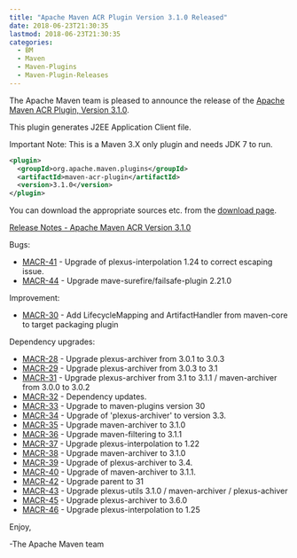 ```yaml
---
title: "Apache Maven ACR Plugin Version 3.1.0 Released"
date: 2018-06-23T21:30:35
lastmod: 2018-06-23T21:30:35
categories:
  - BM
  - Maven
  - Maven-Plugins
  - Maven-Plugin-Releases
---
```

The Apache Maven team is pleased to announce the release of the 
[Apache Maven ACR Plugin, Version 3.1.0](https://maven.apache.org/plugins/maven-acr-plugin).

This plugin generates J2EE Application Client file.

Important Note: This is a Maven 3.X only plugin and needs JDK 7 to run.

```xml
<plugin>
  <groupId>org.apache.maven.plugins</groupId>
  <artifactId>maven-acr-plugin</artifactId>
  <version>3.1.0</version>
</plugin>
```

You can download the appropriate sources etc. from the [download page](https://maven.apache.org/plugins/maven-acr-plugin/download.cgi).

<!-- more -->

[Release Notes - Apache Maven ACR Version 3.1.0](https://issues.apache.org/jira/secure/ReleaseNote.jspa?projectId=12317020&version=12334755)

 
Bugs:

 * [MACR-41](https://issues.apache.org/jira/browse/MACR-41) - Upgrade of plexus-interpolation 1.24 to correct escaping issue.
 * [MACR-44](https://issues.apache.org/jira/browse/MACR-44) - Upgrade mave-surefire/failsafe-plugin 2.21.0

Improvement:

 * [MACR-30](https://issues.apache.org/jira/browse/MACR-30) - Add LifecycleMapping and ArtifactHandler from maven-core to target packaging plugin

Dependency upgrades:

 * [MACR-28](https://issues.apache.org/jira/browse/MACR-28) - Upgrade plexus-archiver from 3.0.1 to 3.0.3
 * [MACR-29](https://issues.apache.org/jira/browse/MACR-29) - Upgrade plexus-archiver from 3.0.3 to 3.1
 * [MACR-31](https://issues.apache.org/jira/browse/MACR-31) - Upgrade plexus-archiver from 3.1 to 3.1.1 / maven-archiver from 3.0.0 to 3.0.2
 * [MACR-32](https://issues.apache.org/jira/browse/MACR-32) - Dependency updates.
 * [MACR-33](https://issues.apache.org/jira/browse/MACR-33) - Upgrade to maven-plugins version 30
 * [MACR-34](https://issues.apache.org/jira/browse/MACR-34) - Upgrade of 'plexus-archiver' to version 3.3.
 * [MACR-35](https://issues.apache.org/jira/browse/MACR-35) - Upgrade maven-archiver to 3.1.0
 * [MACR-36](https://issues.apache.org/jira/browse/MACR-36) - Upgrade maven-filtering to 3.1.1
 * [MACR-37](https://issues.apache.org/jira/browse/MACR-37) - Upgrade plexus-interpolation to 1.22
 * [MACR-38](https://issues.apache.org/jira/browse/MACR-38) - Upgrade maven-archiver to 3.1.0
 * [MACR-39](https://issues.apache.org/jira/browse/MACR-39) - Upgrade of plexus-archiver to 3.4.
 * [MACR-40](https://issues.apache.org/jira/browse/MACR-40) - Upgrade of maven-archiver to 3.1.1.
 * [MACR-42](https://issues.apache.org/jira/browse/MACR-42) - Upgrade parent to 31
 * [MACR-43](https://issues.apache.org/jira/browse/MACR-43) - Upgrade plexus-utils 3.1.0 / maven-archiver / plexus-achiver
 * [MACR-45](https://issues.apache.org/jira/browse/MACR-45) - Upgrade plexus-archiver to 3.6.0
 * [MACR-46](https://issues.apache.org/jira/browse/MACR-46) - Upgrade plexus-interpolation to 1.25

Enjoy,

-The Apache Maven team
